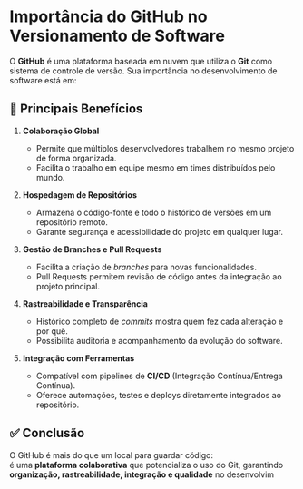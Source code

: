 # Importância do GitHub no Versionamento de Software

O **GitHub** é uma plataforma baseada em nuvem que utiliza o **Git** como sistema de 
controle de versão. Sua importância no desenvolvimento de software está em:

## 🚀 Principais Benefícios

1. **Colaboração Global**
   - Permite que múltiplos desenvolvedores trabalhem no mesmo projeto de forma organizada.
   - Facilita o trabalho em equipe mesmo em times distribuídos pelo mundo.

2. **Hospedagem de Repositórios**
   - Armazena o código-fonte e todo o histórico de versões em um repositório remoto.
   - Garante segurança e acessibilidade do projeto em qualquer lugar.

3. **Gestão de Branches e Pull Requests**
   - Facilita a criação de _branches_ para novas funcionalidades.
   - Pull Requests permitem revisão de código antes da integração ao projeto principal.

4. **Rastreabilidade e Transparência**
   - Histórico completo de _commits_ mostra quem fez cada alteração e por quê.
   - Possibilita auditoria e acompanhamento da evolução do software.

5. **Integração com Ferramentas**
   - Compatível com pipelines de **CI/CD** (Integração Contínua/Entrega Contínua).
   - Oferece automações, testes e deploys diretamente integrados ao repositório.

## ✅ Conclusão

O GitHub é mais do que um local para guardar código:  
é uma **plataforma colaborativa** que potencializa o uso do Git, 
garantindo **organização, rastreabilidade, integração e qualidade** no desenvolvim
